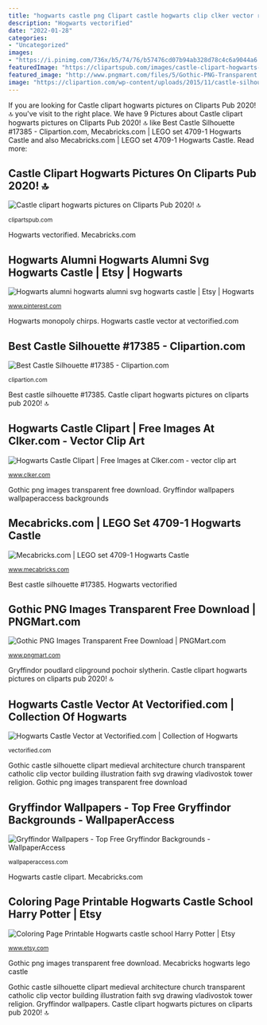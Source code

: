 ```yaml
---
title: "hogwarts castle png Clipart castle hogwarts clip clker vector rating"
description: "Hogwarts vectorified"
date: "2022-01-28"
categories:
- "Uncategorized"
images:
- "https://i.pinimg.com/736x/b5/74/76/b57476cd07b94ab328d78c4c6a9044a6.jpg"
featuredImage: "https://clipartspub.com/images/castle-clipart-hogwarts-9.jpg"
featured_image: "http://www.pngmart.com/files/5/Gothic-PNG-Transparent.png"
image: "https://clipartion.com/wp-content/uploads/2015/11/castle-silhouettehalcyon-of-time-on-deviantart.png"
---
```


If you are looking for Castle clipart hogwarts pictures on Cliparts Pub 2020! 🔝 you've visit to the right place. We have 9 Pictures about Castle clipart hogwarts pictures on Cliparts Pub 2020! 🔝 like Best Castle Silhouette #17385 - Clipartion.com, Mecabricks.com | LEGO set 4709-1 Hogwarts Castle and also Mecabricks.com | LEGO set 4709-1 Hogwarts Castle. Read more:

## Castle Clipart Hogwarts Pictures On Cliparts Pub 2020! 🔝

![Castle clipart hogwarts pictures on Cliparts Pub 2020! 🔝](https://clipartspub.com/images/castle-clipart-hogwarts-9.jpg "Gothic castle silhouette clipart medieval architecture church transparent catholic clip vector building illustration faith svg drawing vladivostok tower religion")

<small>clipartspub.com</small>

Hogwarts vectorified. Mecabricks.com

## Hogwarts Alumni Hogwarts Alumni Svg Hogwarts Castle | Etsy | Hogwarts

![Hogwarts alumni hogwarts alumni svg hogwarts castle | Etsy | Hogwarts](https://i.pinimg.com/736x/b5/74/76/b57476cd07b94ab328d78c4c6a9044a6.jpg "Hogwarts monopoly chirps")

<small>www.pinterest.com</small>

Hogwarts monopoly chirps. Hogwarts castle vector at vectorified.com

## Best Castle Silhouette #17385 - Clipartion.com

![Best Castle Silhouette #17385 - Clipartion.com](https://clipartion.com/wp-content/uploads/2015/11/castle-silhouettehalcyon-of-time-on-deviantart.png "Mecabricks.com")

<small>clipartion.com</small>

Best castle silhouette #17385. Castle clipart hogwarts pictures on cliparts pub 2020! 🔝

## Hogwarts Castle Clipart | Free Images At Clker.com - Vector Clip Art

![Hogwarts Castle Clipart | Free Images at Clker.com - vector clip art](http://www.clker.com/cliparts/8/f/d/b/1516316729728296164hogwarts-castle-clipart.med.png "Gryffindor poudlard clipground pochoir slytherin")

<small>www.clker.com</small>

Gothic png images transparent free download. Gryffindor wallpapers wallpaperaccess backgrounds

## Mecabricks.com | LEGO Set 4709-1 Hogwarts Castle

![Mecabricks.com | LEGO set 4709-1 Hogwarts Castle](https://www.mecabricks.com/image/JV2yw5gVvyQ.png "Hogwarts castle vector at vectorified.com")

<small>www.mecabricks.com</small>

Best castle silhouette #17385. Hogwarts vectorified

## Gothic PNG Images Transparent Free Download | PNGMart.com

![Gothic PNG Images Transparent Free Download | PNGMart.com](http://www.pngmart.com/files/5/Gothic-PNG-Transparent.png "Clipart castle hogwarts clip clker vector rating")

<small>www.pngmart.com</small>

Gryffindor poudlard clipground pochoir slytherin. Castle clipart hogwarts pictures on cliparts pub 2020! 🔝

## Hogwarts Castle Vector At Vectorified.com | Collection Of Hogwarts

![Hogwarts Castle Vector at Vectorified.com | Collection of Hogwarts](https://vectorified.com/image/hogwarts-castle-vector-21.png "Clipart castle hogwarts clip clker vector rating")

<small>vectorified.com</small>

Gothic castle silhouette clipart medieval architecture church transparent catholic clip vector building illustration faith svg drawing vladivostok tower religion. Gothic png images transparent free download

## Gryffindor Wallpapers - Top Free Gryffindor Backgrounds - WallpaperAccess

![Gryffindor Wallpapers - Top Free Gryffindor Backgrounds - WallpaperAccess](https://wallpaperaccess.com/full/468473.png "Hogwarts castle clipart")

<small>wallpaperaccess.com</small>

Hogwarts castle clipart. Mecabricks.com

## Coloring Page Printable Hogwarts Castle School Harry Potter | Etsy

![Coloring Page Printable Hogwarts castle school Harry Potter | Etsy](https://i.etsystatic.com/10095704/r/il/d15d76/2366751380/il_794xN.2366751380_m6m5.jpg "Best castle silhouette #17385")

<small>www.etsy.com</small>

Gothic png images transparent free download. Mecabricks hogwarts lego castle

Gothic castle silhouette clipart medieval architecture church transparent catholic clip vector building illustration faith svg drawing vladivostok tower religion. Gryffindor wallpapers. Castle clipart hogwarts pictures on cliparts pub 2020! 🔝
